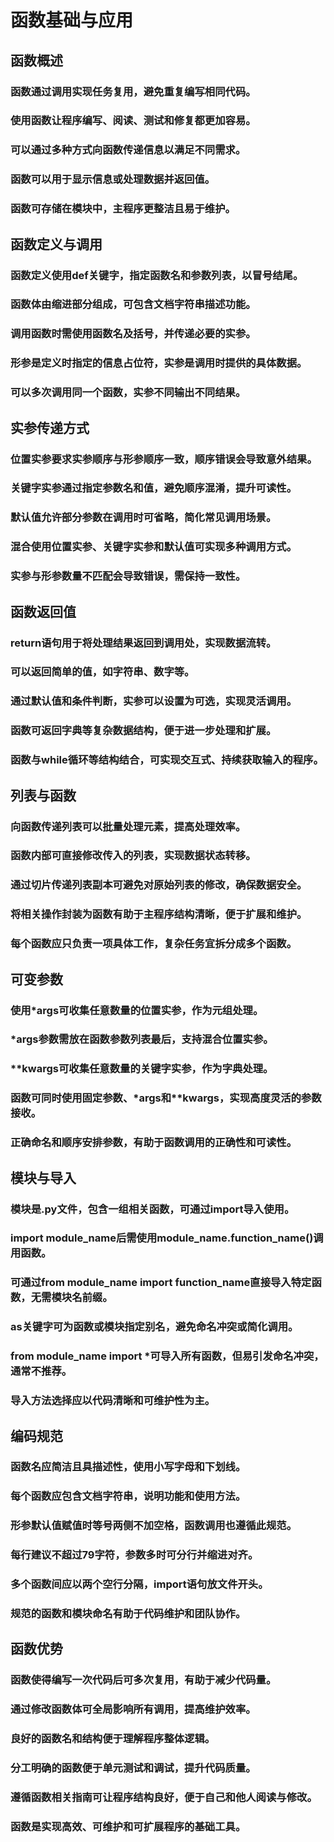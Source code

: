 # 函数基础与应用

## 函数概述
### 函数通过调用实现任务复用，避免重复编写相同代码。
### 使用函数让程序编写、阅读、测试和修复都更加容易。
### 可以通过多种方式向函数传递信息以满足不同需求。
### 函数可以用于显示信息或处理数据并返回值。
### 函数可存储在模块中，主程序更整洁且易于维护。

## 函数定义与调用
### 函数定义使用def关键字，指定函数名和参数列表，以冒号结尾。
### 函数体由缩进部分组成，可包含文档字符串描述功能。
### 调用函数时需使用函数名及括号，并传递必要的实参。
### 形参是定义时指定的信息占位符，实参是调用时提供的具体数据。
### 可以多次调用同一个函数，实参不同输出不同结果。

## 实参传递方式
### 位置实参要求实参顺序与形参顺序一致，顺序错误会导致意外结果。
### 关键字实参通过指定参数名和值，避免顺序混淆，提升可读性。
### 默认值允许部分参数在调用时可省略，简化常见调用场景。
### 混合使用位置实参、关键字实参和默认值可实现多种调用方式。
### 实参与形参数量不匹配会导致错误，需保持一致性。

## 函数返回值
### return语句用于将处理结果返回到调用处，实现数据流转。
### 可以返回简单的值，如字符串、数字等。
### 通过默认值和条件判断，实参可以设置为可选，实现灵活调用。
### 函数可返回字典等复杂数据结构，便于进一步处理和扩展。
### 函数与while循环等结构结合，可实现交互式、持续获取输入的程序。

## 列表与函数
### 向函数传递列表可以批量处理元素，提高处理效率。
### 函数内部可直接修改传入的列表，实现数据状态转移。
### 通过切片传递列表副本可避免对原始列表的修改，确保数据安全。
### 将相关操作封装为函数有助于主程序结构清晰，便于扩展和维护。
### 每个函数应只负责一项具体工作，复杂任务宜拆分成多个函数。

## 可变参数
### 使用*args可收集任意数量的位置实参，作为元组处理。
### *args参数需放在函数参数列表最后，支持混合位置实参。
### **kwargs可收集任意数量的关键字实参，作为字典处理。
### 函数可同时使用固定参数、*args和**kwargs，实现高度灵活的参数接收。
### 正确命名和顺序安排参数，有助于函数调用的正确性和可读性。

## 模块与导入
### 模块是.py文件，包含一组相关函数，可通过import导入使用。
### import module_name后需使用module_name.function_name()调用函数。
### 可通过from module_name import function_name直接导入特定函数，无需模块名前缀。
### as关键字可为函数或模块指定别名，避免命名冲突或简化调用。
### from module_name import *可导入所有函数，但易引发命名冲突，通常不推荐。
### 导入方法选择应以代码清晰和可维护性为主。

## 编码规范
### 函数名应简洁且具描述性，使用小写字母和下划线。
### 每个函数应包含文档字符串，说明功能和使用方法。
### 形参默认值赋值时等号两侧不加空格，函数调用也遵循此规范。
### 每行建议不超过79字符，参数多时可分行并缩进对齐。
### 多个函数间应以两个空行分隔，import语句放文件开头。
### 规范的函数和模块命名有助于代码维护和团队协作。

## 函数优势
### 函数使得编写一次代码后可多次复用，有助于减少代码量。
### 通过修改函数体可全局影响所有调用，提高维护效率。
### 良好的函数名和结构便于理解程序整体逻辑。
### 分工明确的函数便于单元测试和调试，提升代码质量。
### 遵循函数相关指南可让程序结构良好，便于自己和他人阅读与修改。
### 函数是实现高效、可维护和可扩展程序的基础工具。